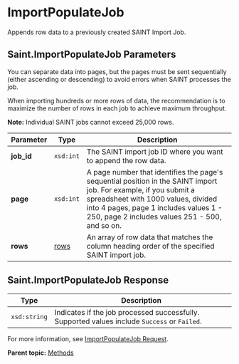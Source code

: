 # ImportPopulateJob

Appends row data to a previously created SAINT Import Job.

## Saint.ImportPopulateJob Parameters

You can separate data into pages, but the pages must be sent sequentially (either ascending or descending) to avoid errors when SAINT processes the job.

When importing hundreds or more rows of data, the recommendation is to maximize the number of rows in each job to achieve maximum throughput.

**Note:** Individual SAINT jobs cannot exceed 25,000 rows.

|Parameter|Type|Description|
|---------|----|-----------|
|**job_id** |`xsd:int` | The SAINT import job ID where you want to append the row data. |
|**page** |`xsd:int` | A page number that identifies the page's sequential position in the SAINT import job. For example, if you submit a spreadsheet with 1000 values, divided into 4 pages, page 1 includes values 1 - 250, page 2 includes values 251 - 500, and so on. |
|**rows** |[rows](../data_types/r_rows.md#) | An array of row data that matches the column heading order of the specified SAINT import job. |

## Saint.ImportPopulateJob Response

|Type|Description|
|----|-----------|
|`xsd:string` | Indicates if the job processed successfully. Supported values include `Success` or `Failed`. |

For more information, see [ImportPopulateJob Request](../sample_code/r_ImportPopulateJob_sample.md#).

**Parent topic:** [Methods](../methods/c_saint_methods.md)

